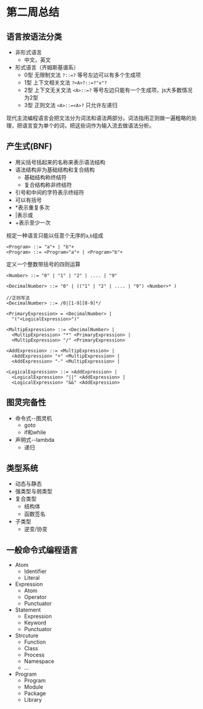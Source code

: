 # 第二周总结

## 语言按语法分类

- 非形式语言
  - 中文，英文
- 形式语言（齐姆斯基谱系）
  - 0型 无限制文法 `?::=?` 等号左边可以有多个生成项
  - 1型 上下文相关文法 `?<A>?::=?"x"?`
  - 2型 上下文无关文法 `<A>::=?` 等号左边只能有一个生成项，js大多数情况为2型
  - 3型 正则文法 `<A>::=<A>?` 只允许左递归

现代主流编程语言会把文法分为词法和语法两部分。词法指用正则做一遍粗略的处理，把语言变为单个的词，把这些词作为输入流去做语法分析。

## 产生式(BNF)

- 用尖括号括起来的名称来表示语法结构
- 语法结构非为基础结构和复合结构
  - 基础结构称终结符
  - 复合结构称非终结符
- 引号和中间的字符表示终结符
- 可以有括号
- *表示重复多次
- |表示或
- +表示至少一次

规定一种语言只能以任意个无序的`a`,`b`组成

```VB
<Program> ::= "a"+ | "b"+
<Program> ::= <Program>"a"+ | <Program>"b"+
```

定义一个整数带括号的四则运算

```VB
<Number> ::= "0" | "1" | "2" | .... | "9"

<DecimalNumber> ::= "0" | (("1" | "2" | .... | "9") <Number>* )

//正则写法
<DecimalNumber> ::= /0|[1-9][0-9]*/

<PrimaryExpression> = <DecimalNumber> |
  "("<LogicalExpression>")"

<MultipExpression> ::= <DecimalNumber> |
  <MultipExpression> "*" <PrimaryExpression> |
  <MultipExpression> "/" <PrimaryExpression>

<AddExpression> ::= <MultipExpression> |
  <AddExpression> "+" <MultipExpression> |
  <AddExpression> "-" <MultipExpression> |

<LogicalExpression> ::= <AddExpression> |
  <LogicalExpression> "||" <AddExpression> |
  <LogicalExpression> "&&" <AddExpression>
```

## 图灵完备性

- 命令式--图灵机
  - goto
  - if和while
- 声明式--lambda
  - 递归

## 类型系统

- 动态与静态
- 强类型与弱类型
- 复合类型
  - 结构体
  - 函数签名
- 子类型
  - 逆变/协变

## 一般命令式编程语言

- Atom
  - Identifier
  - Literal
- Expression
  - Atom
  - Operator
  - Punctuator
- Statement
  - Expression
  - Keyword
  - Punctuator
- Strcuture
  - Function
  - Class
  - Process
  - Namespace
  - ...
- Program
  - Program
  - Module
  - Package
  - Library
